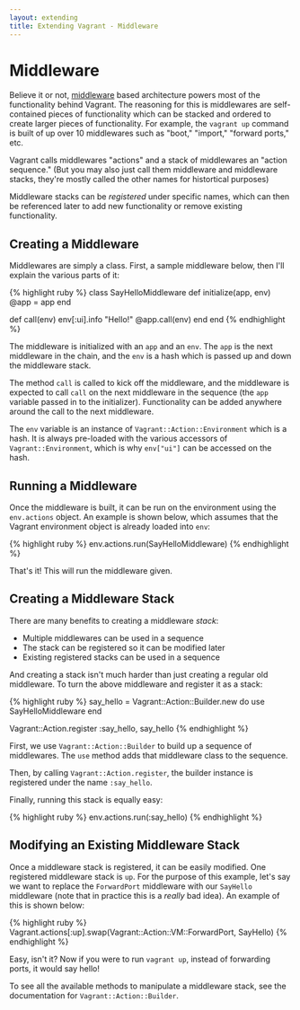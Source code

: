 ```yaml
---
layout: extending
title: Extending Vagrant - Middleware
---
```

# Middleware

Believe it or not, [middleware](http://en.wikipedia.org/wiki/Middleware) based architecture
powers most of the functionality behind Vagrant. The reasoning for this is middlewares are
self-contained pieces of functionality which can be stacked and ordered to create larger
pieces of functionality. For example, the `vagrant up` command is built of up over 10 middlewares
such as "boot," "import," "forward ports," etc.

Vagrant calls middlewares "actions" and a stack of middlewares an "action sequence."
(But you may also just call them middleware and middleware stacks, they're mostly
called the other names for histortical purposes)

Middleware stacks can be _registered_ under specific names, which can then be
referenced later to add new functionality or remove existing functionality.

## Creating a Middleware

Middlewares are simply a class. First, a sample middleware below, then I'll
explain the various parts of it:

{% highlight ruby %}
class SayHelloMiddleware
  def initialize(app, env)
    @app = app
  end

  def call(env)
    env[:ui].info "Hello!"
    @app.call(env)
  end
end
{% endhighlight %}

The middleware is initialized with an `app` and an `env`. The `app` is the next
middleware in the chain, and the `env` is a hash which is passed up and down the
middleware stack.

The method `call` is called to kick off the middleware, and the middleware
is expected to call `call` on the next middleware in the sequence (the `app`
variable passed in to the initializer). Functionality can be added anywhere
around the call to the next middleware.

The `env` variable is an instance of `Vagrant::Action::Environment` which is
a hash. It is always pre-loaded with the various accessors of `Vagrant::Environment`,
which is why `env["ui"]` can be accessed on the hash.

## Running a Middleware

Once the middleware is built, it can be run on the environment using the
`env.actions` object. An example is shown below, which assumes that the
Vagrant environment object is already loaded into `env`:

{% highlight ruby %}
env.actions.run(SayHelloMiddleware)
{% endhighlight %}

That's it! This will run the middleware given.

## Creating a Middleware Stack

There are many benefits to creating a middleware _stack_:

* Multiple middlewares can be used in a sequence
* The stack can be registered so it can be modified later
* Existing registered stacks can be used in a sequence

And creating a stack isn't much harder than just creating a regular
old middleware. To turn the above middleware and register it as a stack:

{% highlight ruby %}
say_hello = Vagrant::Action::Builder.new do
  use SayHelloMiddleware
end

Vagrant::Action.register :say_hello, say_hello
{% endhighlight %}

First, we use `Vagrant::Action::Builder` to build up a sequence of
middlewares. The `use` method adds that middleware class to the
sequence.

Then, by calling `Vagrant::Action.register`, the builder instance is
registered under the name `:say_hello`.

Finally, running this stack is equally easy:

{% highlight ruby %}
env.actions.run(:say_hello)
{% endhighlight %}

## Modifying an Existing Middleware Stack

Once a middleware stack is registered, it can be easily modified.
One registered middleware stack is `up`. For the purpose of this example,
let's say we want to replace the `ForwardPort` middleware with our `SayHello`
middleware (note that in practice this is a _really_ bad idea). An example
of this is shown below:

{% highlight ruby %}
Vagrant.actions[:up].swap(Vagrant::Action::VM::ForwardPort, SayHello)
{% endhighlight %}

Easy, isn't it? Now if you were to run `vagrant up`, instead of forwarding
ports, it would say hello!

To see all the available methods to manipulate a middleware stack,
see the documentation for `Vagrant::Action::Builder`.

